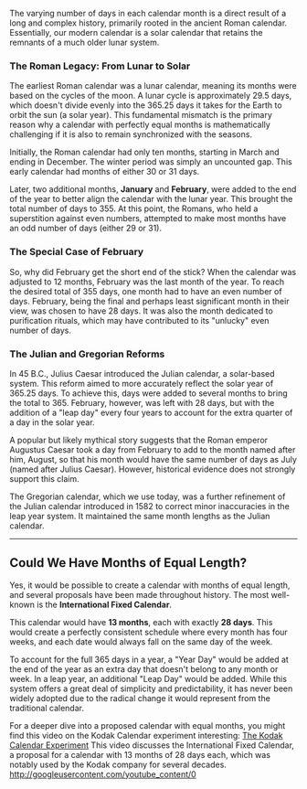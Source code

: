 The varying number of days in each calendar month is a direct result of a long and complex history, primarily rooted in the ancient Roman calendar. Essentially, our modern calendar is a solar calendar that retains the remnants of a much older lunar system.

### The Roman Legacy: From Lunar to Solar

The earliest Roman calendar was a lunar calendar, meaning its months were based on the cycles of the moon. A lunar cycle is approximately 29.5 days, which doesn't divide evenly into the 365.25 days it takes for the Earth to orbit the sun (a solar year). This fundamental mismatch is the primary reason why a calendar with perfectly equal months is mathematically challenging if it is also to remain synchronized with the seasons.

Initially, the Roman calendar had only ten months, starting in March and ending in December. The winter period was simply an uncounted gap. This early calendar had months of either 30 or 31 days.

Later, two additional months, **January** and **February**, were added to the end of the year to better align the calendar with the lunar year. This brought the total number of days to 355. At this point, the Romans, who held a superstition against even numbers, attempted to make most months have an odd number of days (either 29 or 31).

### The Special Case of February

So, why did February get the short end of the stick? When the calendar was adjusted to 12 months, February was the last month of the year. To reach the desired total of 355 days, one month had to have an even number of days. February, being the final and perhaps least significant month in their view, was chosen to have 28 days. It was also the month dedicated to purification rituals, which may have contributed to its "unlucky" even number of days.

### The Julian and Gregorian Reforms

In 45 B.C., Julius Caesar introduced the Julian calendar, a solar-based system. This reform aimed to more accurately reflect the solar year of 365.25 days. To achieve this, days were added to several months to bring the total to 365. February, however, was left with 28 days, but with the addition of a "leap day" every four years to account for the extra quarter of a day in the solar year.

A popular but likely mythical story suggests that the Roman emperor Augustus Caesar took a day from February to add to the month named after him, August, so that his month would have the same number of days as July (named after Julius Caesar). However, historical evidence does not strongly support this claim.

The Gregorian calendar, which we use today, was a further refinement of the Julian calendar introduced in 1582 to correct minor inaccuracies in the leap year system. It maintained the same month lengths as the Julian calendar.

---

## Could We Have Months of Equal Length?

Yes, it would be possible to create a calendar with months of equal length, and several proposals have been made throughout history. The most well-known is the **International Fixed Calendar**.

This calendar would have **13 months**, each with exactly **28 days**. This would create a perfectly consistent schedule where every month has four weeks, and each date would always fall on the same day of the week.

To account for the full 365 days in a year, a "Year Day" would be added at the end of the year as an extra day that doesn't belong to any month or week. In a leap year, an additional "Leap Day" would be added. While this system offers a great deal of simplicity and predictability, it has never been widely adopted due to the radical change it would represent from the traditional calendar.

For a deeper dive into a proposed calendar with equal months, you might find this video on the Kodak Calendar experiment interesting:
[The Kodak Calendar Experiment](https://www.youtube.com/watch?v=6Xzh65Qf-sM)
This video discusses the International Fixed Calendar, a proposal for a calendar with 13 months of 28 days each, which was notably used by the Kodak company for several decades.
http://googleusercontent.com/youtube_content/0